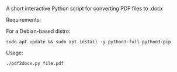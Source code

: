 A short interactive Python script for converting PDF files to .docx

Requirements:

For a Debian-based distro:

```
sudo apt update && sudo apt install -y python3-full python3-pip
```


Usage:

``` 
./pdf2docx.py file.pdf
``` 
